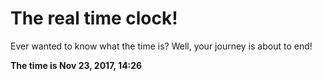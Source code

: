 # The real time clock!

Ever wanted to know what the time is? Well, your journey is about to end!

**The time is Nov 23, 2017, 14:26**